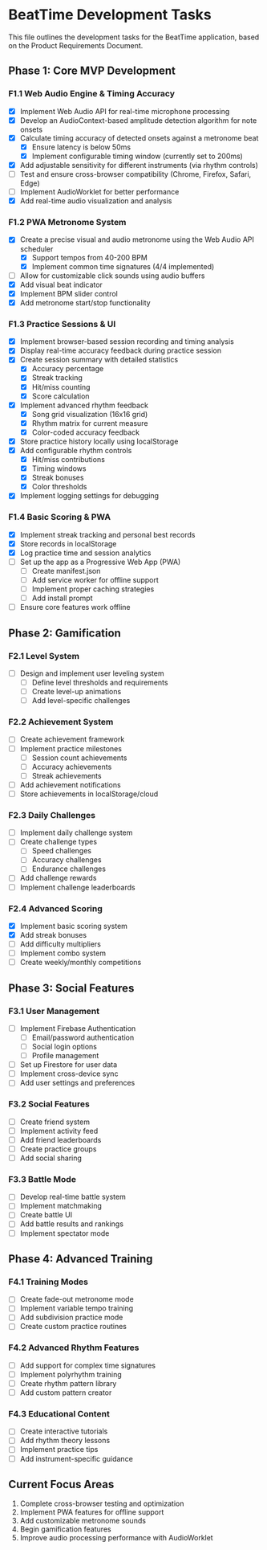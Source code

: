 # BeatTime Development Tasks

This file outlines the development tasks for the BeatTime application, based on the Product Requirements Document.

## Phase 1: Core MVP Development

### F1.1 Web Audio Engine & Timing Accuracy
- [X] Implement Web Audio API for real-time microphone processing
- [X] Develop an AudioContext-based amplitude detection algorithm for note onsets
- [X] Calculate timing accuracy of detected onsets against a metronome beat
  - [X] Ensure latency is below 50ms
  - [X] Implement configurable timing window (currently set to 200ms)
- [X] Add adjustable sensitivity for different instruments (via rhythm controls)
- [ ] Test and ensure cross-browser compatibility (Chrome, Firefox, Safari, Edge)
- [ ] Implement AudioWorklet for better performance
- [X] Add real-time audio visualization and analysis

### F1.2 PWA Metronome System
- [X] Create a precise visual and audio metronome using the Web Audio API scheduler
  - [X] Support tempos from 40-200 BPM
  - [X] Implement common time signatures (4/4 implemented)
- [ ] Allow for customizable click sounds using audio buffers
- [X] Add visual beat indicator
- [X] Implement BPM slider control
- [X] Add metronome start/stop functionality

### F1.3 Practice Sessions & UI
- [X] Implement browser-based session recording and timing analysis
- [X] Display real-time accuracy feedback during practice session
- [X] Create session summary with detailed statistics
  - [X] Accuracy percentage
  - [X] Streak tracking
  - [X] Hit/miss counting
  - [X] Score calculation
- [X] Implement advanced rhythm feedback
  - [X] Song grid visualization (16x16 grid)
  - [X] Rhythm matrix for current measure
  - [X] Color-coded accuracy feedback
- [X] Store practice history locally using localStorage
- [X] Add configurable rhythm controls
  - [X] Hit/miss contributions
  - [X] Timing windows
  - [X] Streak bonuses
  - [X] Color thresholds
- [X] Implement logging settings for debugging

### F1.4 Basic Scoring & PWA
- [X] Implement streak tracking and personal best records
- [X] Store records in localStorage
- [X] Log practice time and session analytics
- [ ] Set up the app as a Progressive Web App (PWA)
  - [ ] Create manifest.json
  - [ ] Add service worker for offline support
  - [ ] Implement proper caching strategies
  - [ ] Add install prompt
- [ ] Ensure core features work offline

## Phase 2: Gamification

### F2.1 Level System
- [ ] Design and implement user leveling system
  - [ ] Define level thresholds and requirements
  - [ ] Create level-up animations
  - [ ] Add level-specific challenges

### F2.2 Achievement System
- [ ] Create achievement framework
- [ ] Implement practice milestones
  - [ ] Session count achievements
  - [ ] Accuracy achievements
  - [ ] Streak achievements
- [ ] Add achievement notifications
- [ ] Store achievements in localStorage/cloud

### F2.3 Daily Challenges
- [ ] Implement daily challenge system
- [ ] Create challenge types
  - [ ] Speed challenges
  - [ ] Accuracy challenges
  - [ ] Endurance challenges
- [ ] Add challenge rewards
- [ ] Implement challenge leaderboards

### F2.4 Advanced Scoring
- [X] Implement basic scoring system
- [X] Add streak bonuses
- [ ] Add difficulty multipliers
- [ ] Implement combo system
- [ ] Create weekly/monthly competitions

## Phase 3: Social Features

### F3.1 User Management
- [ ] Implement Firebase Authentication
  - [ ] Email/password authentication
  - [ ] Social login options
  - [ ] Profile management
- [ ] Set up Firestore for user data
- [ ] Implement cross-device sync
- [ ] Add user settings and preferences

### F3.2 Social Features
- [ ] Create friend system
- [ ] Implement activity feed
- [ ] Add friend leaderboards
- [ ] Create practice groups
- [ ] Add social sharing

### F3.3 Battle Mode
- [ ] Develop real-time battle system
- [ ] Implement matchmaking
- [ ] Create battle UI
- [ ] Add battle results and rankings
- [ ] Implement spectator mode

## Phase 4: Advanced Training

### F4.1 Training Modes
- [ ] Create fade-out metronome mode
- [ ] Implement variable tempo training
- [ ] Add subdivision practice mode
- [ ] Create custom practice routines

### F4.2 Advanced Rhythm Features
- [ ] Add support for complex time signatures
- [ ] Implement polyrhythm training
- [ ] Create rhythm pattern library
- [ ] Add custom pattern creator

### F4.3 Educational Content
- [ ] Create interactive tutorials
- [ ] Add rhythm theory lessons
- [ ] Implement practice tips
- [ ] Add instrument-specific guidance

## Current Focus Areas
1. Complete cross-browser testing and optimization
2. Implement PWA features for offline support
3. Add customizable metronome sounds
4. Begin gamification features
5. Improve audio processing performance with AudioWorklet